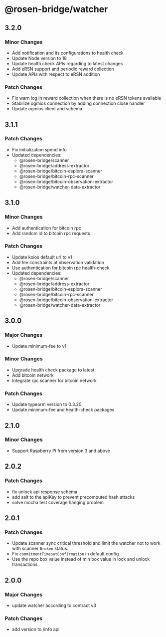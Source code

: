 # @rosen-bridge/watcher

## 3.2.0

### Minor Changes

- Add notification and its configurations to health check
- Update Node version to 18
- Update health check APIs regarding to latest changes
- Add eRSN support and periodic reward collection
- Update APIs with respect to eRSN addition

### Patch Changes

- Fix warn log in reward collection when there is no eRSN tokens available
- Stabilize ogmios connection by adding connection close handler
- Update ogmios client and schema

## 3.1.1

### Patch Changes

- Fix initialization spend info
- Updated dependencies:
  - @rosen-bridge/scanner
  - @rosen-bridge/address-extractor
  - @rosen-bridge/bitcoin-esplora-scanner
  - @rosen-bridge/bitcoin-rpc-scanner
  - @rosen-bridge/bitcoin-observation-extractor
  - @rosen-bridge/watcher-data-extractor

## 3.1.0

### Minor Changes

- Add authentication for bitcoin rpc
- Add random id to bitcoin rpc requests

### Patch Changes

- Update koios default url to v1
- Add fee constraints at observation validation
- Use authentication for bitcoin rpc health-check
- Updated dependencies:
  - @rosen-bridge/scanner
  - @rosen-bridge/address-extractor
  - @rosen-bridge/bitcoin-esplora-scanner
  - @rosen-bridge/bitcoin-rpc-scanner
  - @rosen-bridge/bitcoin-observation-extractor
  - @rosen-bridge/watcher-data-extractor

## 3.0.0

### Major Changes

- Update minimum-fee to v1

### Minor Changes

- Upgrade health check package to latest
- Add bitcoin network
- Integrate rpc scanner for bitcoin network

### Patch Changes

- Update typeorm version to 0.3.20
- Update minimum-fee and health-check packages

## 2.1.0

### Minor Changes

- Support Raspberry Pi from version 3 and above

## 2.0.2

### Patch Changes

- fix unlock api response schema
- add salt to the apiKey to prevent precomputed hash attacks
- solve mocha test coverage hanging problem

## 2.0.1

### Patch Changes

- Update scanner sync critical threshold and limit the watcher not to work with scanner `Broken` status.
- Fix `commitmentTimeoutConfirmation` in default config
- Use the repo box value instead of min box value in lock and unlock transactions

## 2.0.0

### Major Changes

- update watcher according to contract v3

### Patch Changes

- add version to /info api
